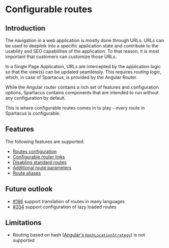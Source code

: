 # Configurable routes

## Introduction

The navigation in a web application is mostly done through URLs. URLs can be used to deeplink into a specific application state and contribute to the usability and SEO capabilities of the application. To that reason, it is most important that customers can customize those URLs.

In a Single Page Application, URLs are intercepted by the application logic so that the view(s) can be updated seamlessly. This requires *routing logic*, which, in case of Spartacus, is provided by the Angular Router.

While the Angular router contains a rich set of features and configuration options, Spartacus contains components that are intended to run without any configuration by default.

This is where configurable routes comes in to play - every route in Spartacus is configurable.

## Features

The following features are supported:

- [Routes configuration](./docs/routes-configuration.md)
- [Configurable router links](./docs/configurable-router-links.md)
- [Disabling standard routes](./docs/disabling-standard-routes.md)
- [Additional route parameters](./docs/additional-route-parameters.md)
- [Route aliases](./docs/route-aliases.md)

## Future outlook

- [#186](https://github.com/SAP/cloud-commerce-spartacus-storefront/issues/186) support translation of routes in many languages
- [#334](https://github.com/SAP/cloud-commerce-spartacus-storefront/issues/334) support configuration of lazy loaded routes

## Limitations

- Routing based on hash ([Angular's `HashLocationStrategy`](https://angular.io/guide/router#appendix-locationstrategy-and-browser-url-styles)) is not supported